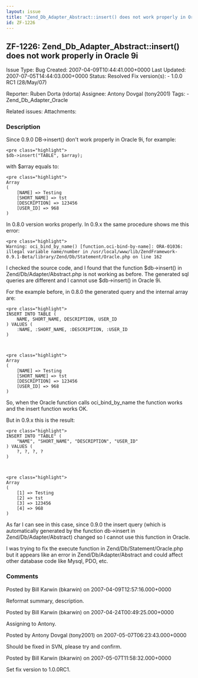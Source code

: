 ```yaml
---
layout: issue
title: "Zend_Db_Adapter_Abstract::insert() does not work properly in Oracle 9i"
id: ZF-1226
---
```


ZF-1226: Zend\_Db\_Adapter\_Abstract::insert() does not work properly in Oracle 9i
----------------------------------------------------------------------------------

 Issue Type: Bug Created: 2007-04-09T10:44:41.000+0000 Last Updated: 2007-07-05T14:44:03.000+0000 Status: Resolved Fix version(s): - 1.0.0 RC1 (28/May/07)
 
 Reporter:  Ruben Dorta (rdorta)  Assignee:  Antony Dovgal (tony2001)  Tags: - Zend\_Db\_Adapter\_Oracle
 
 Related issues: 
 Attachments: 
### Description

Since 0.9.0 DB->insert() don't work properly in Oracle 9i, for example:

 
    <pre class="highlight">
    $db->insert("TABLE", $array);


with $array equals to:

 
    <pre class="highlight">
    Array
    (
        [NAME] => Testing
        [SHORT_NAME] => tst
        [DESCRIPTION] => 123456
        [USER_ID] => 968
    )


In 0.8.0 version works properly. In 0.9.x the same procedure shows me this error:

 
    <pre class="highlight">
    Warning: oci_bind_by_name() [function.oci-bind-by-name]: ORA-01036: 
    illegal variable name/number in /usr/local/www/lib/ZendFramework-0.9.1-Beta/library/Zend/Db/Statement/Oracle.php on line 162


I checked the source code, and I found that the function $db->insert() in Zend/Db/Adapter/Abstract.php is not working as before. The generated sql queries are different and I cannot use $db->insert() in Oracle 9i.

For the example before, in 0.8.0 the generated query and the internal array are:

 
    <pre class="highlight">
    INSERT INTO TABLE (
        NAME, SHORT_NAME, DESCRIPTION, USER_ID
    ) VALUES (
        :NAME, :SHORT_NAME, :DESCRIPTION, :USER_ID
    )


 
    <pre class="highlight">
    Array
    (
        [NAME] => Testing
        [SHORT_NAME] => tst
        [DESCRIPTION] => 123456
        [USER_ID] => 968
    )


So, when the Oracle function calls oci\_bind\_by\_name the function works and the insert function works OK.

But in 0.9.x this is the result:

 
    <pre class="highlight">
    INSERT INTO "TABLE" (
        "NAME", "SHORT_NAME", "DESCRIPTION", "USER_ID"
    ) VALUES (
        ?, ?, ?, ?
    )


 
    <pre class="highlight">
    Array
    (
        [1] => Testing
        [2] => tst
        [3] => 123456
        [4] => 968
    )


As far I can see in this case, since 0.9.0 the insert query (which is automatically generated by the function db->insert in Zend/Db/Adapter/Abstract) changed so I cannot use this function in Oracle.

I was trying to fix the execute function in Zend/Db/Statement/Oracle.php but it appears like an error in Zend/Db/Adapter/Abstract and could affect other database code like Mysql, PDO, etc.

 

 

### Comments

Posted by Bill Karwin (bkarwin) on 2007-04-09T12:57:16.000+0000

Reformat summary, description.

 

 

Posted by Bill Karwin (bkarwin) on 2007-04-24T00:49:25.000+0000

Assigning to Antony.

 

 

Posted by Antony Dovgal (tony2001) on 2007-05-07T06:23:43.000+0000

Should be fixed in SVN, please try and confirm.

 

 

Posted by Bill Karwin (bkarwin) on 2007-05-07T11:58:32.000+0000

Set fix version to 1.0.0RC1.

 

 